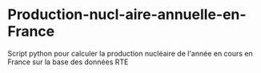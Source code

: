 # Production-nucl-aire-annuelle-en-France
Script python pour calculer la production nucléaire de l'année en cours en France sur la base des données RTE
